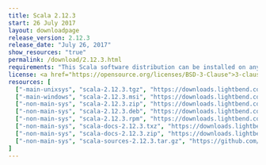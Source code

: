 ```yaml
---
title: Scala 2.12.3
start: 26 July 2017
layout: downloadpage
release_version: 2.12.3
release_date: "July 26, 2017"
show_resources: "true"
permalink: /download/2.12.3.html
requirements: "This Scala software distribution can be installed on any Unix-like or Windows system. It requires Java 8 or later, available <a href='https://www.java.com/'>here</a>."
license: <a href="https://opensource.org/licenses/BSD-3-Clause">3-clause BSD license</a>
resources: [
  ["-main-unixsys", "scala-2.12.3.tgz", "https://downloads.lightbend.com/scala/2.12.3/scala-2.12.3.tgz", "Mac OS X, Unix, Cygwin", "18.85M"],
  ["-main-windows", "scala-2.12.3.msi", "https://downloads.lightbend.com/scala/2.12.3/scala-2.12.3.msi", "Windows (msi installer)", "126.93M"],
  ["-non-main-sys", "scala-2.12.3.zip", "https://downloads.lightbend.com/scala/2.12.3/scala-2.12.3.zip", "Windows", "18.89M"],
  ["-non-main-sys", "scala-2.12.3.deb", "https://downloads.lightbend.com/scala/2.12.3/scala-2.12.3.deb", "Debian", "145.78M"],
  ["-non-main-sys", "scala-2.12.3.rpm", "https://downloads.lightbend.com/scala/2.12.3/scala-2.12.3.rpm", "RPM package", "126.36M"],
  ["-non-main-sys", "scala-docs-2.12.3.txz", "https://downloads.lightbend.com/scala/2.12.3/scala-docs-2.12.3.txz", "API docs", "56.64M"],
  ["-non-main-sys", "scala-docs-2.12.3.zip", "https://downloads.lightbend.com/scala/2.12.3/scala-docs-2.12.3.zip", "API docs", "110.14M"],
  ["-non-main-sys", "scala-sources-2.12.3.tar.gz", "https://github.com/scala/scala/archive/v2.12.3.tar.gz", "Sources", ""]
]
---
```

